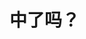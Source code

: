 # 中了吗？

<Lottery />

<LetterButton />

<script setup>
import Lottery from "./.vitepress/components/Lottery.vue";
import LetterButton from "./.vitepress/components/LetterButton.vue";
</script>
